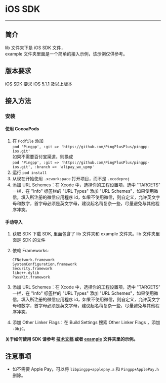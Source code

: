iOS SDK 
=================

****

## 简介

lib 文件夹下是 iOS SDK 文件，<br>
example 文件夹里面是一个简单的接入示例，该示例仅供参考。

## 版本要求

iOS SDK 要求 iOS 5.1.1 及以上版本

## 接入方法

### 安装
#### 使用 CocoaPods
1. 在 `Podfile` 添加<br>
`pod 'Pingpp', :git => 'https://github.com/PingPlusPlus/pingpp-ios.git'`<br>
如果不需要百付宝渠道，则换成<br>
`pod 'Pingpp', :git => 'https://github.com/PingPlusPlus/pingpp-ios.git', :branch => 'alipay_wx_upmp'`
2. 运行 `pod install`
3. 从现在开始使用 `.xcworkspace` 打开项目，而不是 `.xcodeproj`
4. 添加 URL Schemes：在 Xcode 中，选择你的工程设置项，选中 "TARGETS" 一栏，在 "Info" 标签栏的 "URL Types" 添加 "URL Schemes"，如果使用微信，填入所注册的微信应用程序 id，如果不使用微信，则自定义，允许英文字母和数字，首字母必须是英文字母，建议起名稍复杂一些，尽量避免与其他程序冲突。

#### 手动导入
1. 获取 SDK
下载 SDK, 里面包含了 lib 文件夹和 example 文件夹。lib 文件夹里面是 SDK 的文件
2. 依赖 Frameworks:
    ```
    CFNetwork.framework
    SystemConfiguration.framework
    Security.framework
    libc++.dylib
    PassKit.framework
    ```

3. 添加 URL Schemes：在 Xcode 中，选择你的工程设置项，选中 "TARGETS" 一栏，在 "Info" 标签栏的 "URL Types" 添加 "URL Schemes"，如果使用微信，填入所注册的微信应用程序 id，如果不使用微信，则自定义，允许英文字母和数字，首字母必须是英文字母，建议起名稍复杂一些，尽量避免与其他程序冲突。
4. 添加 Other Linker Flags：在 Build Settings 搜索 Other Linker Flags ，添加 `-ObjC`。

**关于如何使用 SDK 请参考 [技术文档](https://pingxx.com/document) 或者 [example](https://github.com/PingPlusPlus/pingpp-ios/tree/master/example) 文件夹里的示例。**

## 注意事项
 
- 如不需要 Apple Pay，可以将 `libpingpp+applepay.a` 和 `Pingpp+ApplePay.h` 删除。
